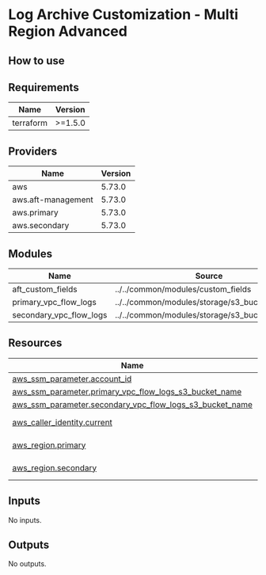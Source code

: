 # Log Archive Customization - Multi Region Advanced

## How to use

<!-- BEGIN_TF_DOCS -->
## Requirements

| Name | Version |
|------|---------|
| terraform | >=1.5.0 |

## Providers

| Name | Version |
|------|---------|
| aws | 5.73.0 |
| aws.aft-management | 5.73.0 |
| aws.primary | 5.73.0 |
| aws.secondary | 5.73.0 |

## Modules

| Name | Source | Version |
|------|--------|---------|
| aft\_custom\_fields | ../../common/modules/custom_fields | n/a |
| primary\_vpc\_flow\_logs | ../../common/modules/storage/s3_bucket_for_logs | n/a |
| secondary\_vpc\_flow\_logs | ../../common/modules/storage/s3_bucket_for_logs | n/a |

## Resources

| Name | Type |
|------|------|
| [aws_ssm_parameter.account_id](https://registry.terraform.io/providers/hashicorp/aws/latest/docs/resources/ssm_parameter) | resource |
| [aws_ssm_parameter.primary_vpc_flow_logs_s3_bucket_name](https://registry.terraform.io/providers/hashicorp/aws/latest/docs/resources/ssm_parameter) | resource |
| [aws_ssm_parameter.secondary_vpc_flow_logs_s3_bucket_name](https://registry.terraform.io/providers/hashicorp/aws/latest/docs/resources/ssm_parameter) | resource |
| [aws_caller_identity.current](https://registry.terraform.io/providers/hashicorp/aws/latest/docs/data-sources/caller_identity) | data source |
| [aws_region.primary](https://registry.terraform.io/providers/hashicorp/aws/latest/docs/data-sources/region) | data source |
| [aws_region.secondary](https://registry.terraform.io/providers/hashicorp/aws/latest/docs/data-sources/region) | data source |

## Inputs

No inputs.

## Outputs

No outputs.
<!-- END_TF_DOCS -->